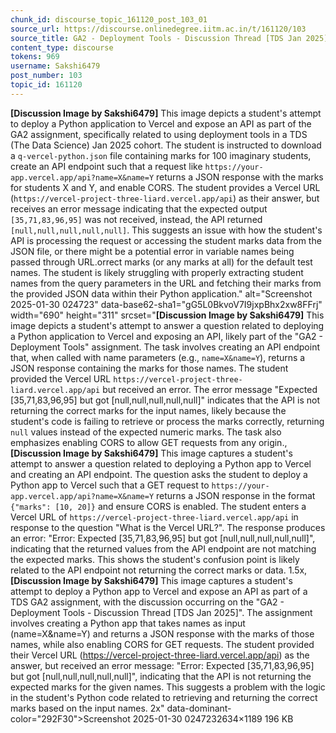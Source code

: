 ```yaml
---
chunk_id: discourse_topic_161120_post_103_01
source_url: https://discourse.onlinedegree.iitm.ac.in/t/161120/103
source_title: GA2 - Deployment Tools - Discussion Thread [TDS Jan 2025]
content_type: discourse
tokens: 969
username: Sakshi6479
post_number: 103
topic_id: 161120
---
```


**[Discussion Image by Sakshi6479]** This image depicts a student's attempt to deploy a Python application to Vercel and expose an API as part of the GA2 assignment, specifically related to using deployment tools in a TDS (The Data Science) Jan 2025 cohort. The student is instructed to download a `q-vercel-python.json` file containing marks for 100 imaginary students, create an API endpoint such that a request like `https://your-app.vercel.app/api?name=X&name=Y` returns a JSON response with the marks for students X and Y, and enable CORS. The student provides a Vercel URL (`https://vercel-project-three-liard.vercel.app/api`) as their answer, but receives an error message indicating that the expected output `[35,71,83,96,95]` was not received, instead, the API returned `[null,null,null,null,null]`. This suggests an issue with how the student's API is processing the request or accessing the student marks data from the JSON file, or there might be a potential error in variable names being passed through URL.orrect marks (or any marks at all) for the default test names. The student is likely struggling with properly extracting student names from the query parameters in the URL and fetching their marks from the provided JSON data within their Python application." alt="Screenshot 2025-01-30 024723" data-base62-sha1="gG5L0BkvoV7I9jxpBhx2xw8FFrj" width="690" height="311" srcset="**[Discussion Image by Sakshi6479]** This image depicts a student's attempt to answer a question related to deploying a Python application to Vercel and exposing an API, likely part of the "GA2 - Deployment Tools" assignment. The task involves creating an API endpoint that, when called with name parameters (e.g., `name=X&name=Y`), returns a JSON response containing the marks for those names. The student provided the Vercel URL `https://vercel-project-three-liard.vercel.app/api` but received an error. The error message "Expected [35,71,83,96,95] but got [null,null,null,null,null]" indicates that the API is not returning the correct marks for the input names, likely because the student's code is failing to retrieve or process the marks correctly, returning `null` values instead of the expected numeric marks. The task also emphasizes enabling CORS to allow GET requests from any origin., **[Discussion Image by Sakshi6479]** This image captures a student's attempt to answer a question related to deploying a Python app to Vercel and creating an API endpoint. The question asks the student to deploy a Python app to Vercel such that a GET request to `https://your-app.vercel.app/api?name=X&name=Y` returns a JSON response in the format `{"marks": [10, 20]}` and ensure CORS is enabled. The student enters a Vercel URL of `https://vercel-project-three-liard.vercel.app/api` in response to the question "What is the Vercel URL?". The response produces an error: "Error: Expected [35,71,83,96,95] but got [null,null,null,null,null]", indicating that the returned values from the API endpoint are not matching the expected marks. This shows the student's confusion point is likely related to the API endpoint not returning the correct marks or data. 1.5x, **[Discussion Image by Sakshi6479]** This image captures a student's attempt to deploy a Python app to Vercel and expose an API as part of a TDS GA2 assignment, with the discussion occurring on the "GA2 - Deployment Tools - Discussion Thread [TDS Jan 2025]". The assignment involves creating a Python app that takes names as input (name=X&name=Y) and returns a JSON response with the marks of those names, while also enabling CORS for GET requests. The student provided their Vercel URL (https://vercel-project-three-liard.vercel.app/api) as the answer, but received an error message: "Error: Expected [35,71,83,96,95] but got [null,null,null,null,null]", indicating that the API is not returning the expected marks for the given names. This suggests a problem with the logic in the student's Python code related to retrieving and returning the correct marks based on the input names. 2x" data-dominant-color="292F30">Screenshot 2025-01-30 0247232634×1189 196 KB
